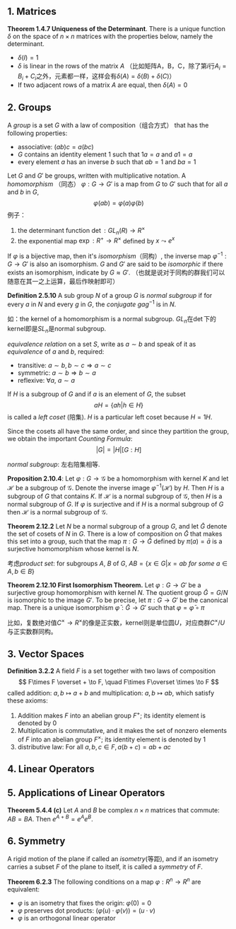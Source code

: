 ## 1. Matrices

**Theorem 1.4.7 Uniqueness of the Determinant**. There is a unique function $\delta$ on the space of $n\times n$ matrices with the properties below, namely the determinant.

- $\delta (I) = 1$
- $\delta$ is linear in the rows of the matrix $A$ （比如矩阵A，B，C，除了第$i$行$A_i = B_i+ C_i$之外，元素都一样，这样会有$\delta(A) = \delta (B)+ \delta (C)$）
- If two adjacent rows of a matrix $A$ are equal, then $\delta(A) = 0$



## 2. Groups

A $group$ is a set $G$ with a law of composition（组合方式） that has the following properties:

- associative: $(ab)c=a(bc)$
- $G$ contains an identity element $1$ such that $1a=a$ and $a1=a$
- every element $a$ has an inverse $b$ such that $ab=1$ and $ba=1$



Let $G$ and $G'$ be groups, written with multiplicative notation. A $homomorphism$ （同态） $\varphi: G\to G'$ is a map from $G$ to $G'$ such that for all $a$ and $b$ in $G$,
$$
\varphi (ab) = \varphi (a) \varphi (b)
$$
例子：
1. the determinant function $\det: GL_n(R) \to R^ \times$
2. the exponential map $\exp: R^+ \to R^\times$ defined by $x \leadsto e^x$

If $\varphi$ is a bijective map, then it's $isomorphism$（同构）, the inverse map $\varphi^{-1}: G\to G'$ is also an isomorphism. $G$ and $G'$ are said to be $isomorphic$ if there exists an isomorphism, indicate by $G \approx G'$. （也就是说对于同构的群我们可以随意在其一之上运算，最后作映射即可）



**Definition 2.5.10** A sub group $N$ of a group $G$ is *normal subgroup* if for every $a$ in $N$ and every $g$ in $G$, the *conjugate* $gag^{-1}$ is in $N$.

如：the kernel of a homomorphism is a normal subgroup. $GL_n$在$\det$下的kernel即是$SL_n$是normal subgroup.



*equivalence relation* on a set $S$, write as $a\sim b$ and speak of it as *equivalence* of $a$ and $b$, required:

- transitive: $a\sim b, b\sim c \Rightarrow a\sim c$
- symmetric: $a\sim b \Rightarrow b\sim a$
- reflexive: $\forall a,\ a\sim a$



If $H$ is a subgroup of $G$ and if $a$ is an element of $G$, the subset
$$
aH = \{ah| h \in H\}
$$
is called a *left coset* (陪集). $H$ is a particular left coset because $H = 1 H$.



Since the cosets all have the same order, and since they partition the group, we obtain the important *Counting Formula*:
$$
|G| = |H|[G:H] 
$$



*normal subgroup*: 左右陪集相等.

**Proposition 2.10.4**: Let $\varphi: G\to \mathcal G$ be a homomorphism with kernel $K$ and let $\mathcal H$ be a subgroup of $\mathcal G$. Denote the inverse image $\varphi ^{-1}(\mathcal H)$ by $H$. Then $H$ is a subgroup of $G$ that contains $K$. If $\mathcal H$ is a normal subgroup of $\mathcal G$, then $H$ is a normal subgroup of $G$. If $\varphi$ is surjective and if $H$ is a normal subgroup of $G$ then $\mathcal H$ is a normal subgroup of $\mathcal G$.



**Theorem 2.12.2** Let $N$ be a normal subgroup of a group $G$, and let $\bar G$ denote the set of cosets of $N$ in $G$. There is a low of composition on $\bar G$ that makes this set into a group, such that the map $\pi: G\to \bar G$ defined by $\pi (a)=\bar a$ is a surjective homomorphism whose kernel is $N$.

 考虑*product set*: for subgroups $A$, $B$ of $G$, $AB = \{x\in G| x=ab \ for\ some\ a\in A, b\in B \}$



**Theorem 2.12.10 First Isomorphism Theorem.** Let $\varphi: G\to G'$ be a surjective group homomorphism with kernel $N$. The quotient group $\bar G = G / N$ is isomorphic to the image $G'$. To be precise, let $\pi: G\to G'$ be the canonical map. There is a unique isomorphism $\bar \varphi: \bar G\to G'$ such that $\varphi = \bar \varphi \circ \pi$

比如，复数绝对值$C^\times \to R^\times$的像是正实数，kernel则是单位圆$U$，对应商群$C^\times /U$与正实数群同构。



## 3. Vector Spaces

**Definition 3.2.2** A field $F$ is a set together with two laws of composition
$$
F\times F \overset + \to F, \quad F\times F\overset \times \to F
$$
called addition: $a, b \mapsto a+ b$ and multiplication: $a, b \mapsto ab$, which satisfy these axioms:

1. Addition makes $F$ into an abelian group $F^ +$; its identity element is denoted by $0$
2. Multiplication is commutative, and it makes the set of nonzero elements of $F$ into an abelian group $F^\times$; its identity element is denoted by $1$
3. distributive law: For all $a, b, c \in F, a(b+c)=ab+ ac$



## 4. Linear Operators



## 5. Applications of Linear Operators

**Theorem 5.4.4 (c)** Let $A$ and $B$ be complex $n\times n$ matrices that commute: $AB=BA$. Then $e^{A+B} = e^A e^B$.



## 6. Symmetry

A rigid motion of the plane if called an *isometry*(等距), and if an isometry carries a subset $F$ of the plane to itself, it is called a *symmetry* of $F$.



**Theorem 6.2.3** The following conditions on a map $\varphi: R^n \to R^n$ are equivalent:

- $\varphi$ is an isometry that fixes the origin: $\varphi (0) = 0$
- $\varphi$ preserves dot products: $(\varphi(u)\cdot \varphi(v)) = (u\cdot v)$
- $\varphi$ is an orthogonal linear operator

